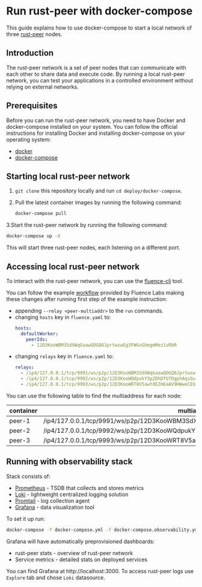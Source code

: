 # Run rust-peer with docker-compose

This guide explains how to use docker-compose to start a local network of three
[rust-peer](https://github.com/fluencelabs/rust-peer) nodes.

## Introduction

The rust-peer network is a set of peer nodes that can communicate with each
other to share data and execute code. By running a local rust-peer network, you
can test your applications in a controlled environment without relying on
external networks.

## Prerequisites

Before you can run the rust-peer network, you need to have Docker and
docker-compose installed on your system. You can follow the official
instructions for installing Docker and installing docker-compose on your
operating system:

- [docker](https://docs.docker.com/engine/install/)
- [docker-compose](https://docs.docker.com/compose/install/linux/#install-using-the-repository)

## Starting local rust-peer network

1. `git clone` this repository locally and run `cd deploy/docker-compose`.

2. Pull the latest container images by running the following command:

   ```bash
   docker-compose pull
   ```

3.Start the rust-peer network by running the following command:

```bash
docker-compose up -d
```

This will start three rust-peer nodes, each listening on a different port.

## Accessing local rust-peer network

To interact with the rust-peer network, you can use the
[fluence-cli](https://github.com/fluencelabs/fluence-cli) tool.

You can follow the example
[workflow](https://github.com/fluencelabs/fluence-cli/blob/main/docs/EXAMPLE.md)
provided by Fluence Labs making these changes after running first step of the
example instruction:

- appending `--relay <peer-multiaddr>` to the `run` commands.
- changing `hosts` key in `fluence.yaml` to:
  ```yml
  hosts:
    defaultWorker:
      peerIds:
        - 12D3KooWBM3SdXWqGaawQDGQ6JprtwswEg3FWGvGhmgmMez1vRbR
  ```
- changing `relays` key in `fluence.yaml` to:
  ```yml
  relays:
    - /ip4/127.0.0.1/tcp/9991/ws/p2p/12D3KooWBM3SdXWqGaawQDGQ6JprtwswEg3FWGvGhmgmMez1vRbR
    - /ip4/127.0.0.1/tcp/9992/ws/p2p/12D3KooWQdpukY3p2DhDfUfDgphAqsGu5ZUrmQ4mcHSGrRag6gQK
    - /ip4/127.0.0.1/tcp/9993/ws/p2p/12D3KooWRT8V5awYdEZm6aAV9HWweCEbhWd7df4wehqHZXAB7yMZ
  ```

You can use the following table to find the multiaddress for each node:

| container | multiaddress                                                                        |
| --------- | ----------------------------------------------------------------------------------- |
| peer-1    | /ip4/127.0.0.1/tcp/9991/ws/p2p/12D3KooWBM3SdXWqGaawQDGQ6JprtwswEg3FWGvGhmgmMez1vRbR |
| peer-2    | /ip4/127.0.0.1/tcp/9992/ws/p2p/12D3KooWQdpukY3p2DhDfUfDgphAqsGu5ZUrmQ4mcHSGrRag6gQK |
| peer-3    | /ip4/127.0.0.1/tcp/9993/ws/p2p/12D3KooWRT8V5awYdEZm6aAV9HWweCEbhWd7df4wehqHZXAB7yMZ |

## Running with observability stack

Stack consists of:

- [Prometheus](https://prometheus.io/) - TSDB that collects and stores metrics
- [Loki](https://grafana.com/logs/) - lightweight centralized logging solution
- [Promtail](https://grafana.com/docs/loki/latest/clients/promtail/) - log
  collection agent
- [Grafana](https://grafana.com/grafana/) - data visualization tool

To set it up run:

```bash
docker-compose -f docker-compose.yml -f docker-compose.observability.yml up -d
```

Grafana will have automatically preprovisioned dashboards:

- rust-peer stats - overview of rust-peer network
- Service metrics - detailed stats on deployed services

You can find Grafana at http://localhost:3000. To access rust-peer logs use
`Explore` tab and chose `Loki` datasource.
